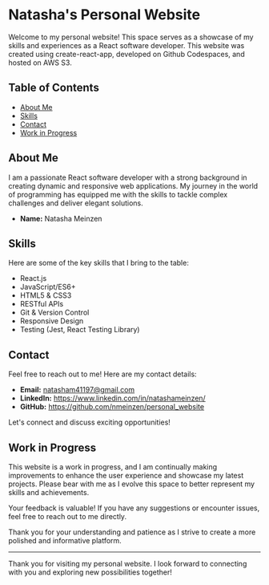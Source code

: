 # Natasha's Personal Website

Welcome to my personal website! This space serves as a showcase of my skills and experiences as a React software developer. This website was created using create-react-app, developed on Github Codespaces, and hosted on AWS S3. 

## Table of Contents

- [About Me](#about-me)
- [Skills](#skills)
- [Contact](#contact)
- [Work in Progress](#work-in-progress)

## About Me

I am a passionate React software developer with a strong background in creating dynamic and responsive web applications. My journey in the world of programming has equipped me with the skills to tackle complex challenges and deliver elegant solutions.

- **Name:** Natasha Meinzen

## Skills

Here are some of the key skills that I bring to the table:

- React.js
- JavaScript/ES6+
- HTML5 & CSS3
- RESTful APIs
- Git & Version Control
- Responsive Design
- Testing (Jest, React Testing Library)

## Contact

Feel free to reach out to me! Here are my contact details:

- **Email:** natasham41197@gmail.com
- **LinkedIn:** https://www.linkedin.com/in/natashameinzen/
- **GitHub:** https://github.com/nmeinzen/personal_website

Let's connect and discuss exciting opportunities!

## Work in Progress

This website is a work in progress, and I am continually making improvements to enhance the user experience and showcase my latest projects. Please bear with me as I evolve this space to better represent my skills and achievements.

Your feedback is valuable! If you have any suggestions or encounter issues, feel free to reach out to me directly.

Thank you for your understanding and patience as I strive to create a more polished and informative platform.

---

Thank you for visiting my personal website. I look forward to connecting with you and exploring new possibilities together!
